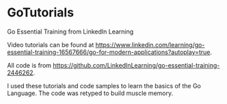 # GoTutorials
Go Essential Training from LinkedIn Learning

Video tutorials can be found at https://www.linkedin.com/learning/go-essential-training-16567666/go-for-modern-applications?autoplay=true.

All code is from https://github.com/LinkedInLearning/go-essential-training-2446262.

I used these tutorials and code samples to learn the basics of the Go Language. The code was retyped to build muscle memory.
